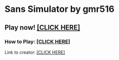 # Sans Simulator by gmr516

## Play now! [[CLICK HERE]](https://dukemz.github.io/games/charasim/game.html)

### How to Play: [[CLICK HERE]](https://dukemz.github.io/games/charasim/help.html)

Link to creator: [[CLICK HERE]](http://github.com/gmr516)
